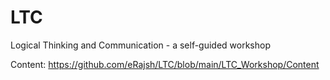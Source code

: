 # LTC
Logical Thinking and Communication - a self-guided workshop

Content: https://github.com/eRajsh/LTC/blob/main/LTC_Workshop/Content
